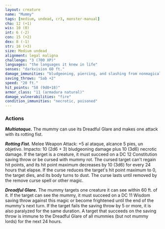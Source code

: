 ```yaml
---
layout: creature
name: "Mummy"
tags: [medium, undead, cr3, monster-manual]
cha: 12 (+1)
wis: 10 (0)
int: 6 (-2)
con: 15 (+2)
dex: 8 (-1)
str: 16 (+3)
size: Medium undead
alignment: legal maligna
challenge: "3 (700 XP)"
languages: "the languages it knew in life"
senses: "darkvision 60 ft."
damage_immunities: "bludgeoning, piercing, and slashing from nonmagical weapons"
saving_throws: "Sab +2"
speed: "20 ft."
hit_points: "58 (9d8+18)"
armor_class: "11 (armadura natural)"
damage_vulnerabilities: "fire"
condition_immunities: "necrotic, poisoned"
---
```


### Actions

***Multiataque.*** The mummy can use its Dreadful Glare and makes one attack with its rotting fist.

***Rotting Fist.*** Melee Weapon Attack: +5 al ataque, alcance 5 pies, un objetivo. Impacto: 10 (2d6 + 3) bludgeoning damage plus 10 (3d6) necrotic damage. If the target is a creature, it must succeed on a DC 12 Constitution saving throw or be cursed with mummy rot. The cursed target can't regain hit points, and its hit point maximum decreases by 10 (3d6) for every 24 hours that elapse. If the curse reduces the target's hit point maximum to 0, the target dies, and its body turns to dust. The curse lasts until removed by the remove curse spell or other magic.

***Dreadful Glare.*** The mummy targets one creature it can see within 60 ft. of it. If the target can see the mummy, it must succeed on a DC 11 Wisdom saving throw against this magic or become frightened until the end of the mummy's next turn. If the target fails the saving throw by 5 or more, it is also paralyzed for the same duration. A target that succeeds on the saving throw is immune to the Dreadful Glare of all mummies (but not mummy lords) for the next 24 hours.